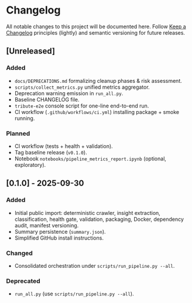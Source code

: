 # Changelog

All notable changes to this project will be documented here. Follow [Keep a Changelog](https://keepachangelog.com/en/1.0.0/) principles (lightly) and semantic versioning for future releases.

## [Unreleased]
### Added
- `docs/DEPRECATIONS.md` formalizing cleanup phases & risk assessment.
- `scripts/collect_metrics.py` unified metrics aggregator.
- Deprecation warning emission in `run_all.py`.
- Baseline CHANGELOG file.
 - `tribute-e2e` console script for one-line end-to-end run.
 - CI workflow (`.github/workflows/ci.yml`) installing package + smoke running.

### Planned
- CI workflow (tests + health + validation).
- Tag baseline release (`v0.1.0`).
- Notebook `notebooks/pipeline_metrics_report.ipynb` (optional, exploratory).

## [0.1.0] - 2025-09-30
### Added
- Initial public import: deterministic crawler, insight extraction, classification, health gate, validation, packaging, Docker, dependency audit, manifest versioning.
 - Summary persistence (`summary.json`).
 - Simplified GitHub install instructions.
### Changed
- Consolidated orchestration under `scripts/run_pipeline.py --all`.
### Deprecated
- `run_all.py` (use `scripts/run_pipeline.py --all`).
